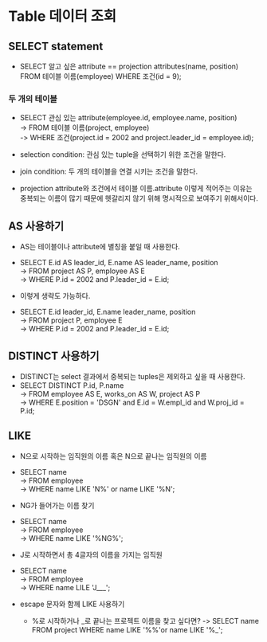 # Table 데이터 조회

## SELECT statement
- SELECT 알고 싶은 attribute == projection attributes(name, position) FROM 테이블 이름(employee) WHERE 조건(id = 9);

### 두 개의 테이블
- SELECT 관심 있는 attribute(employee.id, employee.name, position) </br>
  -> FROM 테이블 이름(project, employee) </br>
  -> WHERE 조건(project.id = 2002 and project.leader_id = employee.id); </br>
  
- selection condition: 관심 있는 tuple을 선택하기 위한 조건을 말한다.
- join condition: 두 개의 테이블을 연결 시키는 조건을 말한다.
- projection attribute와 조건에서 테이블 이름.attribute 이렇게 적어주는 이유는 중복되는 이름이 많기 때문에 헷갈리지 않기 위해 명시적으로 보여주기 위해서이다.

## AS 사용하기
- AS는 테이블이나 attribute에 별칭을 붙일 때 사용한다.
- SELECT E.id AS leader_id, E.name AS leader_name, position </br>
  -> FROM project AS P, employee AS E </br>
  -> WHERE P.id = 2002 and P.leader_id = E.id; </br>
  
- 이렇게 생략도 가능하다.
- SELECT E.id leader_id, E.name leader_name, position </br>
  -> FROM project P, employee E </br>
  -> WHERE P.id = 2002 and P.leader_id = E.id; </br>
  
## DISTINCT 사용하기
- DISTINCT는 select 결과에서 중복되는 tuples은 제외하고 싶을 때 사용한다.
- SELECT DISTINCT P.id, P.name </br>
  -> FROM employee AS E, works_on AS W, project AS P </br>
  -> WHERE E.position = 'DSGN' and E.id = W.empl_id and W.proj_id = P.id;

## LIKE
- N으로 시작하는 임직원의 이름 혹은 N으로 끝나는 임직원의 이름
- SELECT name </br>
  -> FROM employee </br>
  -> WHERE name LIKE 'N%' or name LIKE '%N'; </br>

- NG가 들어가는 이름 찾기
- SELECT name </br>
  -> FROM employee </br>
  -> WHERE name LIKE '%NG%'; </br>

- J로 시작하면서 총 4글자의 이름을 가지는 임직원
- SELECT name </br>
  -> FROM employee </br>
  -> WHERE name LILE 'J___';
  
- escape 문자와 함께 LIKE 사용하기
  - %로 시작하거나 _로 끝나는 프로젝트 이름을 찾고 싶다면?
  -> SELECT name FROM project WHERE name LIKE '\%%'or name LIKE '%\_';
  







